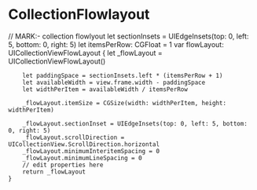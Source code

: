 # CollectionFlowlayout

  // MARK:- collection flowlyout 
    let sectionInsets = UIEdgeInsets(top: 0, left: 5, bottom: 0, right: 5)
    let itemsPerRow: CGFloat = 1
    var flowLayout: UICollectionViewFlowLayout {
        let _flowLayout = UICollectionViewFlowLayout()
        
        let paddingSpace = sectionInsets.left * (itemsPerRow + 1)
        let availableWidth = view.frame.width - paddingSpace
        let widthPerItem = availableWidth / itemsPerRow
        
        _flowLayout.itemSize = CGSize(width: widthPerItem, height: widthPerItem)
        
        _flowLayout.sectionInset = UIEdgeInsets(top: 0, left: 5, bottom: 0, right: 5)
        _flowLayout.scrollDirection = UICollectionView.ScrollDirection.horizontal
        _flowLayout.minimumInteritemSpacing = 0
        _flowLayout.minimumLineSpacing = 0
        // edit properties here
        return _flowLayout
    }
